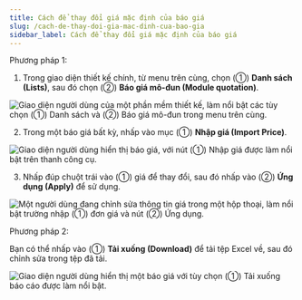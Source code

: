 ```yaml
---
title: Cách để thay đổi giá mặc định của báo giá
slug: /cach-de-thay-doi-gia-mac-dinh-cua-bao-gia
sidebar_label: Cách để thay đổi giá mặc định của báo giá
---
```


Phương pháp 1:

1. Trong giao diện thiết kế chính, từ menu trên cùng, chọn (①) **Danh sách (Lists)**, sau đó chọn (②) **Báo giá mô-đun (Module quotation)**.

![Giao diện người dùng của một phần mềm thiết kế, làm nổi bật các tùy chọn (①) Danh sách và (②) Báo giá mô-đun trong menu trên cùng.](https://storage.googleapis.com/jegavn_kb/image_jegavn/827.1.png)

2. Trong một báo giá bất kỳ, nhấp vào mục (①) **Nhập giá (Import Price)**.

![Giao diện người dùng hiển thị báo giá, với nút (①) Nhập giá được làm nổi bật trên thanh công cụ.](https://storage.googleapis.com/jegavn_kb/image_jegavn/827.2.png)

3. Nhấp đúp chuột trái vào (①) giá để thay đổi, sau đó nhấp vào (②) **Ứng dụng (Apply)** để sử dụng.

![Một người dùng đang chỉnh sửa thông tin giá trong một hộp thoại, làm nổi bật trường nhập (①) đơn giá và nút (②) Ứng dụng.](https://storage.googleapis.com/jegavn_kb/image_jegavn/827.3.png)

Phương pháp 2:

Bạn có thể nhấp vào (①) **Tải xuống (Download)** để tải tệp Excel về, sau đó chỉnh sửa trong tệp đã tải.

![Giao diện người dùng hiển thị một báo giá với tùy chọn (①) Tải xuống báo cáo được làm nổi bật.](https://storage.googleapis.com/jegavn_kb/image_jegavn/827.4.png)